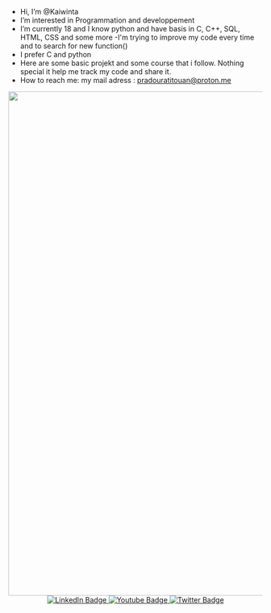 -  Hi, I’m @Kaiwinta
-  I’m interested in Programmation and developpement
-  I’m currently 18 and I know python and have basis in C, C++, SQL, HTML, CSS and some more
-I'm trying to improve my code every time and to search for new function() 
-  I prefer C and python
-  Here are some basic projekt and some course that i follow. Nothing special it help me track my code and share it. 
-  How to reach me: my mail adress : pradouratitouan@proton.me


<div id="visual" align="center">
  <div>
    <img src="https://user-images.githubusercontent.com/95478989/198955082-6e78ebb5-e1e4-49f9-8d32-6e5af3984dcd.gif" width="1000"/>
  </div>
  <div id="badges">
    <a href="https://www.linkedin.com/in/titouan-pradoura-9244472a7/">
      <img src="https://img.shields.io/badge/LinkedIn-blue?style=for-the-badge&logo=linkedin&logoColor=white" alt="LinkedIn Badge"/>
    </a>
    <a href="https://www.youtube.com/watch?v=dQw4w9WgXcQ">
      <img src="https://img.shields.io/badge/YouTube-red?style=for-the-badge&logo=youtube&logoColor=white" alt="Youtube Badge"/>
    </a>
    <a href="your-twitter-URL">
      <img src="https://img.shields.io/badge/Twitter-blue?style=for-the-badge&logo=twitter&logoColor=white" alt="Twitter Badge"/>
    </a>
   </div>
  <div>
    <img src="https://komarev.com/ghpvc/?username=Kaiwinta&style=flat-square&color=blue" alt=""/>
  </div>
 </div> 
<!---
Kaiwinta/Kaiwinta is a ✨ special ✨ repository because its `README.md` (this file) appears on your GitHub profile.
You can click the Preview link to take a look at your changes.
--->
